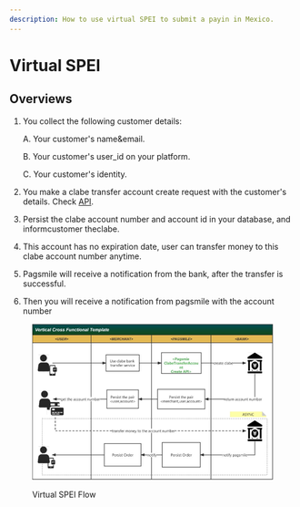 ```yaml
---
description: How to use virtual SPEI to submit a payin in Mexico.
---
```


# Virtual SPEI

## Overviews

1.  You collect the following customer details:&#x20;

    A. Your customer's name\&email.&#x20;

    B. Your customer's user\_id on your platform.&#x20;

    C. Your customer's identity.&#x20;
2. You make a clabe transfer account create request with the customer's details. Check [API](create.md).
3. Persist the clabe account number and account id in your database, and informcustomer theclabe.&#x20;
4. This account has no expiration date, user can transfer money to this clabe account number anytime.&#x20;
5. Pagsmile will receive a notification from the bank, after the transfer is successful.
6. Then you will receive a notification from pagsmile with the account number

<figure><img src="../../../../.gitbook/assets/virtual account flow.png" alt=""><figcaption><p>Virtual SPEI Flow</p></figcaption></figure>
